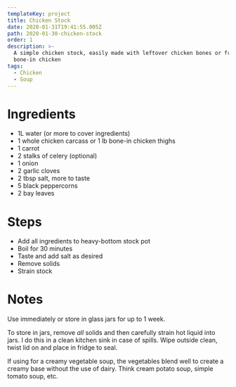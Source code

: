 ```yaml
---
templateKey: project
title: Chicken Stock
date: 2020-01-31T19:41:55.005Z
path: 2020-01-30-chicken-stock
order: 1
description: >-
  A simple chicken stock, easily made with leftover chicken bones or fresh
  bone-in chicken
tags:
  - Chicken
  - Soup
---
```

# Ingredients

* 1L water (or more to cover ingredients)
* 1 whole chicken carcass or 1 lb bone-in chicken thighs
* 1 carrot
* 2 stalks of celery (optional)
* 1 onion
* 2 garlic cloves
* 2 tbsp salt, more to taste
* 5 black peppercorns
* 2 bay leaves

# Steps

* Add all ingredients to heavy-bottom stock pot
* Boil for 30 minutes
* Taste and add salt as desired
* Remove solids
* Strain stock

# Notes

Use immediately or store in glass jars for up to 1 week. 

To store in jars, remove _all_ solids and then carefully strain hot liquid into jars. I do this in a clean kitchen sink in case of spills. Wipe outside clean, twist lid on and place in fridge to seal.

If using  for a creamy vegetable soup, the vegetables blend well to create a creamy base without the use of dairy. Think cream potato soup, simple tomato soup, etc.
